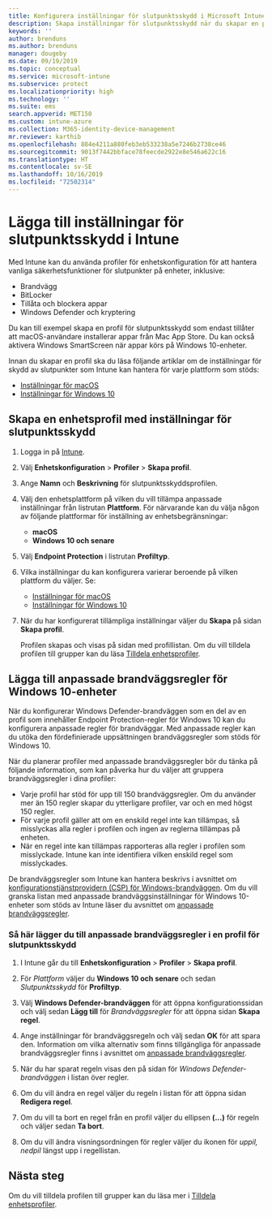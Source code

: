 ```yaml
---
title: Konfigurera inställningar för slutpunktsskydd i Microsoft Intune – Azure | Microsoft Docs
description: Skapa inställningar för slutpunktsskydd när du skapar en profil för macOS- eller Windows 10-enheter i Microsoft Intune.
keywords: ''
author: brenduns
ms.author: brenduns
manager: dougeby
ms.date: 09/19/2019
ms.topic: conceptual
ms.service: microsoft-intune
ms.subservice: protect
ms.localizationpriority: high
ms.technology: ''
ms.suite: ems
search.appverid: MET150
ms.custom: intune-azure
ms.collection: M365-identity-device-management
mr.reviewer: karthib
ms.openlocfilehash: 884e4211a880feb3eb533238a5e7246b2738ce46
ms.sourcegitcommit: 9013f7442bbface78feecde2922e8e546a622c16
ms.translationtype: HT
ms.contentlocale: sv-SE
ms.lasthandoff: 10/16/2019
ms.locfileid: "72502314"
---
```

# <a name="add-endpoint-protection-settings-in-intune"></a>Lägga till inställningar för slutpunktsskydd i Intune  

Med Intune kan du använda profiler för enhetskonfiguration för att hantera vanliga säkerhetsfunktioner för slutpunkter på enheter, inklusive:  
- Brandvägg   
- BitLocker  
- Tillåta och blockera appar  
- Windows Defender och kryptering  

Du kan till exempel skapa en profil för slutpunktsskydd som endast tillåter att macOS-användare installerar appar från Mac App Store. Du kan också aktivera Windows SmartScreen när appar körs på Windows 10-enheter.  

Innan du skapar en profil ska du läsa följande artiklar om de inställningar för skydd av slutpunkter som Intune kan hantera för varje plattform som stöds:  
   - [Inställningar för macOS](endpoint-protection-macos.md)  
   - [Inställningar för Windows 10](endpoint-protection-windows-10.md)  

## <a name="create-a-device-profile-containing-endpoint-protection-settings"></a>Skapa en enhetsprofil med inställningar för slutpunktsskydd  

1. Logga in på [Intune](https://go.microsoft.com/fwlink/?linkid=2090973).  
3. Välj **Enhetskonfiguration** > **Profiler** > **Skapa profil**.  
4. Ange **Namn** och **Beskrivning** för slutpunktsskyddsprofilen.  
5. Välj den enhetsplattform på vilken du vill tillämpa anpassade inställningar från listrutan **Plattform**. För närvarande kan du välja någon av följande plattformar för inställning av enhetsbegränsningar:  
   - **macOS**  
   - **Windows 10 och senare**  
6. Välj **Endpoint Protection** i listrutan **Profiltyp**.  
7. Vilka inställningar du kan konfigurera varierar beroende på vilken plattform du väljer. Se:  
   - [Inställningar för macOS](endpoint-protection-macos.md)  
   - [Inställningar för Windows 10](endpoint-protection-windows-10.md)  

8. När du har konfigurerat tillämpliga inställningar väljer du **Skapa** på sidan **Skapa profil**.  

   Profilen skapas och visas på sidan med profillistan. Om du vill tilldela profilen till grupper kan du läsa [Tilldela enhetsprofiler](../configuration/device-profile-assign.md).  

## <a name="add-custom-firewall-rules-for-windows-10-devices"></a>Lägga till anpassade brandväggsregler för Windows 10-enheter  

När du konfigurerar Windows Defender-brandväggen som en del av en profil som innehåller Endpoint Protection-regler för Windows 10 kan du konfigurera anpassade regler för brandväggar. Med anpassade regler kan du utöka den fördefinierade uppsättningen brandväggsregler som stöds för Windows 10.  

När du planerar profiler med anpassade brandväggsregler bör du tänka på följande information, som kan påverka hur du väljer att gruppera brandväggsregler i dina profiler:  
- Varje profil har stöd för upp till 150 brandväggsregler. Om du använder mer än 150 regler skapar du ytterligare profiler, var och en med högst 150 regler.  
- För varje profil gäller att om en enskild regel inte kan tillämpas, så misslyckas alla regler i profilen och ingen av reglerna tillämpas på enheten.  
- När en regel inte kan tillämpas rapporteras alla regler i profilen som misslyckade. Intune kan inte identifiera vilken enskild regel som misslyckades.  

De brandväggsregler som Intune kan hantera beskrivs i avsnittet om [konfigurationstjänstprovidern (CSP) för Windows-brandväggen]( https://docs.microsoft.com/windows/client-management/mdm/firewall-csp). Om du vill granska listan med anpassade brandväggsinställningar för Windows 10-enheter som stöds av Intune läser du avsnittet om [anpassade brandväggsregler](endpoint-protection-windows-10.md#firewall-rules).  

### <a name="to-add-custom-firewall-rules-to-an-endpoint-protection-profile"></a>Så här lägger du till anpassade brandväggsregler i en profil för slutpunktsskydd  

1. I Intune går du till **Enhetskonfiguration** > **Profiler** > **Skapa profil**.  

2. För *Plattform* väljer du **Windows 10 och senare** och sedan *Slutpunktsskydd* för **Profiltyp**.  

3. Välj **Windows Defender-brandväggen** för att öppna konfigurationssidan och välj sedan **Lägg till** för *Brandväggsregler* för att öppna sidan **Skapa regel**.  

4. Ange inställningar för brandväggsregeln och välj sedan **OK** för att spara den. Information om vilka alternativ som finns tillgängliga för anpassade brandväggsregler finns i avsnittet om [anpassade brandväggsregler](endpoint-protection-windows-10.md#firewall-rules).  

5. När du har sparat regeln visas den på sidan för *Windows Defender-brandväggen* i listan över regler.  

6. Om du vill ändra en regel väljer du regeln i listan för att öppna sidan **Redigera regel**.  

7. Om du vill ta bort en regel från en profil väljer du ellipsen **(...)** för regeln och väljer sedan **Ta bort**.  

8. Om du vill ändra visningsordningen för regler väljer du ikonen för *uppil, nedpil* längst upp i regellistan.  


## <a name="next-steps"></a>Nästa steg  

Om du vill tilldela profilen till grupper kan du läsa mer i [Tilldela enhetsprofiler](../configuration/device-profile-assign.md).  

